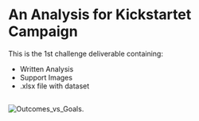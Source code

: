 # An Analysis for Kickstartet Campaign 
  This is the 1st challenge deliverable containing: 
  * Written Analysis
  * Support Images 
  * .xlsx file with dataset 


  
  ##
  
  
  
  
  ###
![Outcomes_vs_Goals](https://github.com/dpiedra86/kickstarter-analysis/blob/main/Outcomes_vs_Goals.png).


